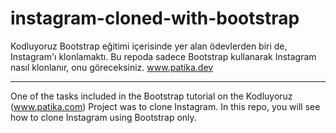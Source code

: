 # instagram-cloned-with-bootstrap
Kodluyoruz Bootstrap eğitimi içerisinde yer alan ödevlerden biri de, Instagram'ı klonlamaktı. Bu repoda sadece Bootstrap kullanarak Instagram nasıl klonlanır, onu göreceksiniz. www.patika.dev

***

One of the tasks included in the Bootstrap tutorial on the Kodluyoruz (www.patika.com) Project was to clone Instagram. In this repo, you will see how to clone Instagram using Bootstrap only.
